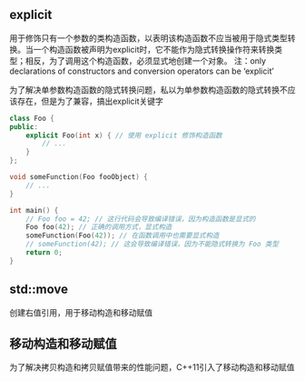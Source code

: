 ## explicit
用于修饰只有一个参数的类构造函数，以表明该构造函数不应当被用于隐式类型转换。当一个构造函数被声明为explicit时，它不能作为隐式转换操作符来转换类型；相反，为了调用这个构造函数，必须显式地创建一个对象。
注：only declarations of constructors and conversion operators can be ‘explicit’

为了解决单参数构造函数的隐式转换问题，私以为单参数构造函数的隐式转换不应该存在，但是为了兼容，搞出explicit关键字
```C++
class Foo {
public:
    explicit Foo(int x) { // 使用 explicit 修饰构造函数
        // ...
    }
};

void someFunction(Foo fooObject) {
    // ...
}

int main() {
    // Foo foo = 42; // 这行代码会导致编译错误，因为构造函数是显式的
    Foo foo(42); // 正确的调用方式，显式构造
    someFunction(Foo(42)); // 在函数调用中也需要显式构造
    // someFunction(42); // 这会导致编译错误，因为不能隐式转换为 Foo 类型
    return 0;
}
```

## std::move
创建右值引用，用于移动构造和移动赋值

## 移动构造和移动赋值
为了解决拷贝构造和拷贝赋值带来的性能问题，C++11引入了移动构造和移动赋值
